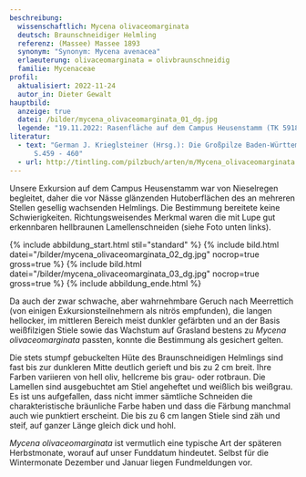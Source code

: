 ```yaml
---
beschreibung:
  wissenschaftlich: Mycena olivaceomarginata
  deutsch: Braunschneidiger Helmling
  referenz: (Massee) Massee 1893
  synonym: "Synonym: Mycena avenacea"
  erlaeuterung: olivaceomarginata = olivbraunschneidig
  familie: Mycenaceae
profil:
  aktualisiert: 2022-11-24
  autor_in: Dieter Gewalt
hauptbild:
  anzeige: true
  datei: /bilder/mycena_olivaceomarginata_01_dg.jpg
  legende: "19.11.2022: Rasenfläche auf dem Campus Heusenstamm (TK 5918.2.4)"
literatur:
  - text: "German J. Krieglsteiner (Hrsg.): Die Großpilze Baden-Württembergs Band 3,
      S.459 - 460"
  - url: http://tintling.com/pilzbuch/arten/m/Mycena_olivaceomarginata.html
---
```

Unsere Exkursion auf dem Campus Heusenstamm war von Nieselregen begleitet, daher die vor Nässe glänzenden Hutoberflächen des an mehreren Stellen gesellig wachsenden Helmlings. Die Bestimmung bereitete keine Schwierigkeiten. Richtungsweisendes Merkmal waren die mit Lupe gut erkennbaren hellbraunen Lamellenschneiden (siehe Foto unten links).

{% include abbildung_start.html stil="standard" %}
{% include bild.html datei="/bilder/mycena_olivaceomarginata_02_dg.jpg" nocrop=true gross=true %}
{% include bild.html datei="/bilder/mycena_olivaceomarginata_03_dg.jpg" nocrop=true gross=true %}
{% include abbildung_ende.html %}

Da auch der zwar schwache, aber wahrnehmbare Geruch nach Meerrettich (von einigen Exkursionsteilnehmern als nitrös empfunden), die langen hellocker, im mittleren Bereich meist dunkler gefärbten und an der Basis weißfilzigen Stiele sowie das Wachstum auf Grasland bestens zu *Mycena olivaceomarginata* passten, konnte die Bestimmung als gesichert gelten.

Die stets stumpf gebuckelten Hüte des Braunschneidigen Helmlings sind fast bis zur dunkleren Mitte deutlich gerieft und bis zu 2 cm breit. Ihre Farben variieren von hell oliv, hellcreme  bis grau- oder rotbraun. Die Lamellen sind ausgebuchtet am Stiel angeheftet und weißlich bis weißgrau. Es ist uns aufgefallen, dass nicht immer sämtliche Schneiden die charakteristische bräunliche Farbe haben und dass die Färbung manchmal auch wie punktiert erscheint. Die bis zu 6 cm langen Stiele sind zäh und steif, auf ganzer Länge gleich dick und hohl.

*Mycena olivaceomarginata* ist vermutlich eine typische Art der späteren Herbstmonate, worauf auf unser Funddatum hindeutet. Selbst für die Wintermonate Dezember und Januar liegen Fundmeldungen vor.